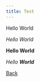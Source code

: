 ```yaml
---
title: Test
---
```


Hello World

*Hello World*

**Hello World**

_Hello **World**_

[Back](https://trisshearing.github.io/index)


